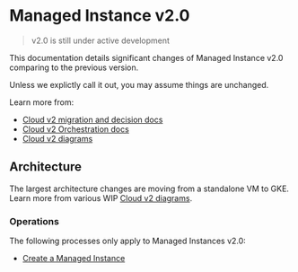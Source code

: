# Managed Instance v2.0

> v2.0 is still under active development

This documentation details significant changes of Managed Instance v2.0 comparing to the previous version.

Unless we explictly call it out, you may assume things are unchanged.

Learn more from:

- [Cloud v2 migration and decision docs](https://docs.google.com/document/d/1GiOPJjuYrUahrZnENSLUCsujo2MCu2v_gw23SKNzE6E/edit)
- [Cloud v2 Orchestration docs](https://docs.google.com/document/d/1gyvi3T69FYb6P4EYIxcZJESnowghAPW1omtHU5vVTa4/edit)
- [Cloud v2 diagrams](https://app.excalidraw.com/o/4Dr1S6qmmY7/9eJlHswH65d)

## Architecture

The largest architecture changes are moving from a standalone VM to GKE. Learn more from various WIP [Cloud v2 diagrams](https://app.excalidraw.com/o/4Dr1S6qmmY7/9eJlHswH65d).

### Operations

The following processes only apply to Managed Instances v2.0:

- [Create a Managed Instance](./creation_process.md)
